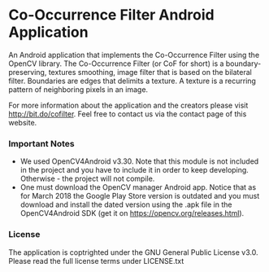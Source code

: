 # Co-Occurrence Filter Android Application
An Android application that implements the Co-Occurrence Filter using the OpenCV library.
The Co-Occurrence Filter (or CoF for short) is a boundary-preserving, textures smoothing, image filter that is based on the bilateral filter. Boundaries are edges that delimits a texture. A texture is a recurring pattern of neighboring pixels in an image.

For more information about the application and the creators please visit http://bit.do/cofilter.
Feel free to contact us via the contact page of this website.

### Important Notes
* We used OpenCV4Android v3.30. Note that this module is not included in the project and you have to include it in order to keep developing. Otherwise - the project will not compile.
* One must download the OpenCV manager Android app. Notice that as for March 2018 the Google Play Store version is outdated and you must download and install the dated version using the .apk file in the OpenCV4Android SDK (get it on https://opencv.org/releases.html).

### License
The application is coptrighted under the GNU General Public License v3.0.
Please read the full license terms under LICENSE.txt





